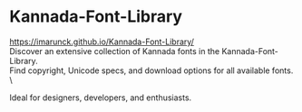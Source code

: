 # Kannada-Font-Library
https://imarunck.github.io/Kannada-Font-Library/ \
Discover an extensive collection of Kannada fonts in the Kannada-Font-Library. \
Find copyright, Unicode specs, and download options for all available fonts. \

Ideal for designers, developers, and enthusiasts.
